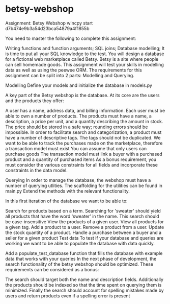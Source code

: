 # betsy-webshop

Assignment: Betsy Webshop
wincpy start d7b474e9b3a54d23bca54879a4f1855b

You need to master the following to complete this assignment:

Writing functions and function arguments;
SQL joins;
Database modelling;
It is time to put all your SQL knowledge to the test. You will design a database for a fictional web marketplace called Betsy. Betsy is a site where people can sell homemade goods. This assignment will test your skills in modelling data as well as using the peewee ORM. The requirements for this assignment can be split into 2 parts: Modelling and Querying.

Modelling
Define your models and initialize the database in models.py

A key part of the Betsy webshop is the database. At its core are the users and the products they offer:

A user has a name, address data, and billing information.
Each user must be able to own a number of products.
The products must have a name, a description, a price per unit, and a quantity describing the amount in stock.
The price should be stored in a safe way; rounding errors should be impossible.
In order to facilitate search and categorization, a product must have a number of descriptive tags.
The tags should not be duplicated.
We want to be able to track the purchases made on the marketplace, therefore a transaction model must exist
You can assume that only users can purchase goods
The transaction model must link a buyer with a purchased product and a quantity of purchased items
As a bonus requirement, you must consider the various constraints for all fields and incorporate these constraints in the data model.

Querying
In order to manage the database, the webshop must have a number of querying utlities. The scaffolding for the utilities can be found in main.py Extend the methods with the relevant functionality.

In this first iteration of the database we want to be able to:

Search for products based on a term. Searching for 'sweater' should yield all products that have the word 'sweater' in the name. This search should be case-insensitive
View the products of a given user.
View all products for a given tag.
Add a product to a user.
Remove a product from a user.
Update the stock quantity of a product.
Handle a purchase between a buyer and a seller for a given product
Test data
To test if your database and queries are working we want to be able to populate the database with data quickly.

Add a populate_test_database function that fills the database with example data that works with your queries
In the next phase of development, the search functionality of the betsy webshop should be optimized. These requirements can be considered as a bonus:

The search should target both the name and description fields.
Additionally the products should be indexed so that the time spent on querying them is minimized.
Finally the search should account for spelling mistakes made by users and return products even if a spelling error is present
